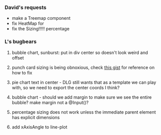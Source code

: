 ### David's requests 

* make a Treemap component 
* fix HeatMap for 
* fix the Sizing!!!!! percentage

### L's bugbears

1)  bubble chart, sunburst: put in div center so doesn't look weird and offset

2)  punch card sizing is being obnoxious, check [this gist](https://gist.github.com/kaezarrex/10122633) for reference on how to fix

3)  pie chart text in center - DLG still wants that as a template we can play with, so we need to export the center coords I think? 

4)  bubble chart - should we add margin to make sure we see the entire bubble? make margin not a @Input()? 

5)  percentage sizing does not work unless the immediate parent element has explicit dimensions

6)  add xAxisAngle to line-plot 

